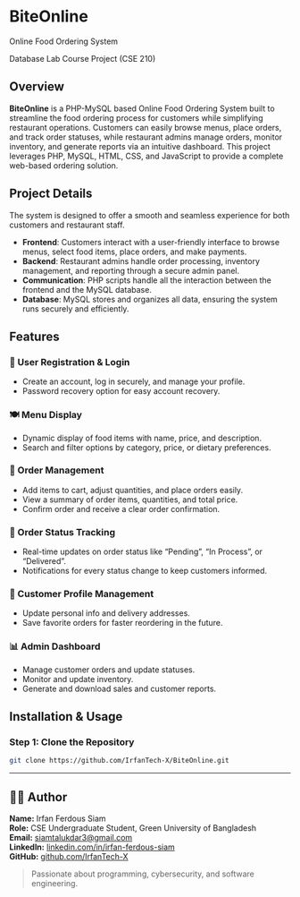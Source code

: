 # BiteOnline
Online Food Ordering System
 
Database Lab Course Project (CSE 210)

## Overview  
**BiteOnline** is a PHP-MySQL based Online Food Ordering System built to streamline the food ordering process for customers while simplifying restaurant operations. Customers can easily browse menus, place orders, and track order statuses, while restaurant admins manage orders, monitor inventory, and generate reports via an intuitive dashboard. This project leverages PHP, MySQL, HTML, CSS, and JavaScript to provide a complete web-based ordering solution.

## Project Details

The system is designed to offer a smooth and seamless experience for both customers and restaurant staff.

- **Frontend**: Customers interact with a user-friendly interface to browse menus, select food items, place orders, and make payments.
- **Backend**: Restaurant admins handle order processing, inventory management, and reporting through a secure admin panel.
- **Communication**: PHP scripts handle all the interaction between the frontend and the MySQL database.
- **Database**: MySQL stores and organizes all data, ensuring the system runs securely and efficiently.

## Features

### 🔐 User Registration & Login
- Create an account, log in securely, and manage your profile.
- Password recovery option for easy account recovery.

### 🍽️ Menu Display
- Dynamic display of food items with name, price, and description.
- Search and filter options by category, price, or dietary preferences.

### 🛒 Order Management
- Add items to cart, adjust quantities, and place orders easily.
- View a summary of order items, quantities, and total price.
- Confirm order and receive a clear order confirmation.

### 🚚 Order Status Tracking
- Real-time updates on order status like “Pending”, “In Process”, or “Delivered”.
- Notifications for every status change to keep customers informed.

### 👤 Customer Profile Management
- Update personal info and delivery addresses.
- Save favorite orders for faster reordering in the future.

### 📊 Admin Dashboard
- Manage customer orders and update statuses.
- Monitor and update inventory.
- Generate and download sales and customer reports.

## Installation & Usage

### Step 1: Clone the Repository
```bash
git clone https://github.com/IrfanTech-X/BiteOnline.git
```
---
## 👨‍💻 Author

**Name:** Irfan Ferdous Siam  
**Role:** CSE Undergraduate Student, Green University of Bangladesh    
**Email:** siamtalukdar3@gmail.com  
**LinkedIn:** [linkedin.com/in/irfan-ferdous-siam](https://linkedin.com/in/irfan-ferdous-siam)   
**GitHub:** [github.com/IrfanTech-X](https://github.com/IrfanTech-X) 

> Passionate about programming, cybersecurity, and software engineering.  


